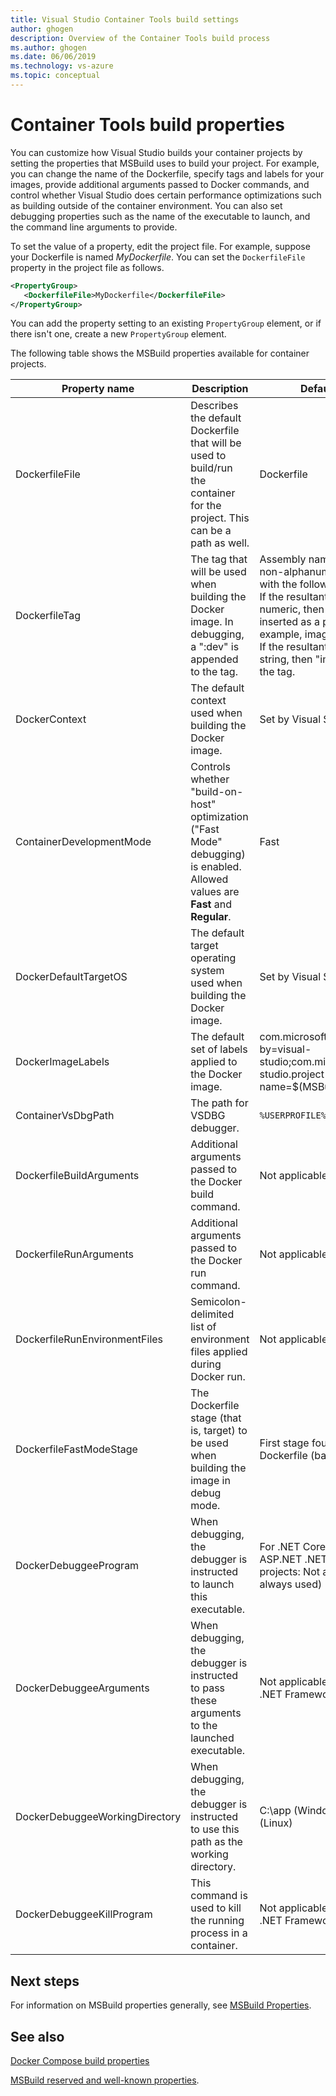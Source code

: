 ```yaml
---
title: Visual Studio Container Tools build settings
author: ghogen
description: Overview of the Container Tools build process
ms.author: ghogen
ms.date: 06/06/2019
ms.technology: vs-azure
ms.topic: conceptual
---
```

# Container Tools build properties

You can customize how Visual Studio builds your container projects by setting the properties that MSBuild uses to build your project. For example, you can change the name of the Dockerfile, specify tags and labels for your images, provide additional arguments passed to Docker commands, and control whether Visual Studio does certain performance optimizations such as building outside of the container environment. You can also set debugging properties such as the name of the executable to launch, and the command line arguments to provide.

To set the value of a property, edit the project file. For example, suppose your Dockerfile is named *MyDockerfile*. You can set the `DockerfileFile` property in the project file as follows.

```xml
<PropertyGroup>
   <DockerfileFile>MyDockerfile</DockerfileFile>
</PropertyGroup>
```

You can add the property setting to an existing `PropertyGroup` element, or if there isn't one, create a new `PropertyGroup` element.

The following table shows the MSBuild properties available for container projects.

| Property name | Description | Default value  |
|---------------|-------------|----------------|
| DockerfileFile | Describes the default Dockerfile that will be used to build/run the container for the project. This can be a path as well. | Dockerfile |
| DockerfileTag | The tag that will be used when building the Docker image. In debugging, a ":dev" is appended to the tag. | Assembly name after stripping non-alphanumeric characters with the following rules: <br/> If the resultant tag is all numeric, then "image" is inserted as a prefix (for example, image2314) <br/> If the resultant tag is an empty string, then "image" is used as the tag. |
| DockerContext | The default context used when building the Docker image. | Set by Visual Studio. |
| ContainerDevelopmentMode | Controls whether "build-on-host" optimization ("Fast Mode" debugging) is enabled.  Allowed values are **Fast** and **Regular**. | Fast |
| DockerDefaultTargetOS | The default target operating system used when building the Docker image. | Set by Visual Studio. |
| DockerImageLabels | The default set of labels applied to the Docker image. | com.microsoft.created-by=visual-studio;com.microsoft.visual-studio.project-name=$(MSBuildProjectName) |
| ContainerVsDbgPath | The path for VSDBG debugger. | `%USERPROFILE%\vsdbg\vs2017u5` |
| DockerfileBuildArguments | Additional arguments passed to the Docker build command. | Not applicable. |
| DockerfileRunArguments | Additional arguments passed to the Docker run command. | Not applicable. |
| DockerfileRunEnvironmentFiles | Semicolon-delimited list of environment files applied during Docker run. | Not applicable. |
| DockerfileFastModeStage | The Dockerfile stage (that is, target) to be used when building the image in debug mode. | First stage found in the Dockerfile (base) |
| DockerDebuggeeProgram | When debugging, the debugger is instructed to launch this executable. | For .NET Core projects: dotnet, ASP.NET .NET Framework projects: Not applicable (IIS is always used) |
| DockerDebuggeeArguments | When debugging, the debugger is instructed to pass these arguments to the launched executable. | Not applicable to ASP.NET .NET Framework projects |
| DockerDebuggeeWorkingDirectory | When debugging, the debugger is instructed to use this path as the working directory. | C:\app (Windows) or /app (Linux) |
| DockerDebuggeeKillProgram | This command is used to kill the running process in a container. | Not applicable to ASP.NET .NET Framework projects |

## Next steps

For information on MSBuild properties generally, see [MSBuild Properties](../msbuild/msbuild-properties.md).

## See also

[Docker Compose build properties](docker-compose-properties.md)

[MSBuild reserved and well-known properties](../msbuild/msbuild-reserved-and-well-known-properties.md).
